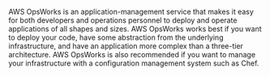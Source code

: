 AWS OpsWorks is an application-management service that makes it easy for both developers and operations personnel to deploy and operate applications of all shapes and sizes. AWS OpsWorks works best if you want to deploy your code, have some abstraction from the underlying infrastructure, and have an application more complex than a three-tier architecture. AWS OpsWorks is also recommended if you want to manage your infrastructure with a configuration management system such as Chef.